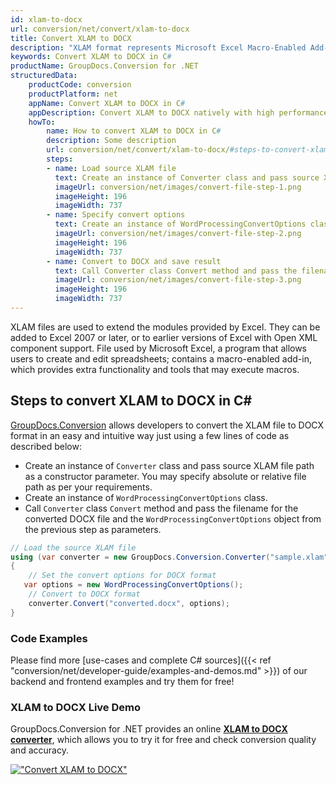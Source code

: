 ```yaml
---
id: xlam-to-docx
url: conversion/net/convert/xlam-to-docx
title: Convert XLAM to DOCX
description: "XLAM format represents Microsoft Excel Macro-Enabled Add-In with .xlam extension. Learn how to convert XLAM to DOCX file programmatically in C# language using GroupDocs.Conversion for .NET library."
keywords: Convert XLAM to DOCX in C#
productName: GroupDocs.Conversion for .NET
structuredData:
    productCode: conversion
    productPlatform: net
    appName: Convert XLAM to DOCX in C#
    appDescription: Convert XLAM to DOCX natively with high performance using C# language and server side GroupDocs.Conversion for .NET APIs, without the use of any software like Microsoft or Open Office.
    howTo:
        name: How to convert XLAM to DOCX in C# 
        description: Some description
        url: conversion/net/convert/xlam-to-docx/#steps-to-convert-xlam-to-docx-in-c
        steps:
        - name: Load source XLAM file 
          text: Create an instance of Converter class and pass source XLAM file path as a constructor parameter. You may specify absolute or relative file path as per your requirements. 
          imageUrl: conversion/net/images/convert-file-step-1.png
          imageHeight: 196
          imageWidth: 737
        - name: Specify convert options 
          text: Create an instance of WordProcessingConvertOptions class.
          imageUrl: conversion/net/images/convert-file-step-2.png
          imageHeight: 196
          imageWidth: 737
        - name: Convert to DOCX and save result 
          text: Call Converter class Convert method and pass the filename for the converted HTML file and the WordProcessingConvertOptions object from the previous step as parameters.
          imageUrl: conversion/net/images/convert-file-step-3.png
          imageHeight: 196
          imageWidth: 737
---
```


XLAM files are used to extend the modules provided by Excel. They can be added to Excel 2007 or later, or to earlier versions of Excel with Open XML component support. File used by Microsoft Excel, a program that allows users to create and edit spreadsheets; contains a macro-enabled add-in, which provides extra functionality and tools that may execute macros.

## Steps to convert XLAM to DOCX in C#

[GroupDocs.Conversion](https://products.groupdocs.com/conversion/net) allows developers to convert the XLAM file to DOCX format in an easy and intuitive way just using a few lines of code as described below:

* Create an instance of `Converter` class and pass source XLAM file path as a constructor parameter. You may specify absolute or relative file path as per your requirements. 
* Create an instance of `WordProcessingConvertOptions` class.
* Call `Converter` class `Convert` method and pass the filename for the converted DOCX file and the `WordProcessingConvertOptions` object from the previous step as parameters.

```csharp
// Load the source XLAM file
using (var converter = new GroupDocs.Conversion.Converter("sample.xlam"))
{
    // Set the convert options for DOCX format
   var options = new WordProcessingConvertOptions();
    // Convert to DOCX format
    converter.Convert("converted.docx", options);
}
```

### Code Examples

Please find more [use-cases and complete C# sources]({{< ref "conversion/net/developer-guide/examples-and-demos.md" >}}) of our backend and frontend examples and try them for free!

### XLAM to DOCX Live Demo

GroupDocs.Conversion for .NET provides an online [**XLAM to DOCX converter**](https://products.groupdocs.app/conversion/xlam-to-docx), which allows you to try it for free and check conversion quality and accuracy.

[!["Convert XLAM to DOCX"](conversion/net/images/convert-to-docx/convert-xlam-to-docx.png)](https://products.groupdocs.app/conversion/xlam-to-docx)
